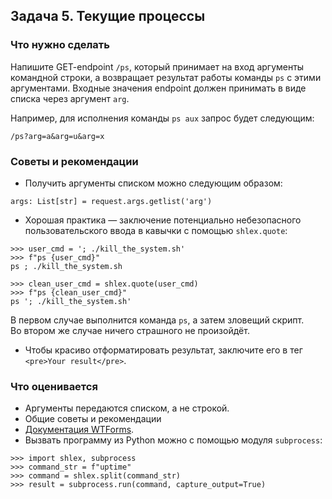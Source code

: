 ## Задача 5. Текущие процессы
### Что нужно сделать
Напишите GET-endpoint `/ps`, который принимает на вход аргументы командной строки, а возвращает результат работы команды `ps` с этими аргументами. 
Входные значения endpoint должен принимать в виде списка через аргумент `arg`.

Например, для исполнения команды `ps aux` запрос будет следующим:

`/ps?arg=a&arg=u&arg=x`
### Советы и рекомендации
- Получить аргументы списком можно следующим образом:

`args: List[str] = request.args.getlist('arg')`
- Хорошая практика — заключение потенциально небезопасного пользовательского ввода в кавычки с помощью `shlex.quote`:

```jupyterpython
>>> user_cmd = '; ./kill_the_system.sh'
>>> f"ps {user_cmd}"
ps ; ./kill_the_system.sh

>>> clean_user_cmd = shlex.quote(user_cmd)
>>> f"ps {clean_user_cmd}"
ps '; ./kill_the_system.sh'
```

В первом случае выполнится команда `ps`, а затем зловещий скрипт.<br>
Во втором же случае ничего страшного не произойдёт.
- Чтобы красиво отформатировать результат, заключите его в тег `<pre>Your result</pre>`.
### Что оценивается
- Аргументы передаются списком, а не строкой.
- Общие советы и рекомендации
- [Документация WTForms](https://wtforms.readthedocs.io/en/3.0.x/).
- Вызвать программу из Python можно с помощью модуля `subprocess`:

```jupyterpython
>>> import shlex, subprocess
>>> command_str = f"uptime"
>>> command = shlex.split(command_str)
>>> result = subprocess.run(command, capture_output=True)
```
